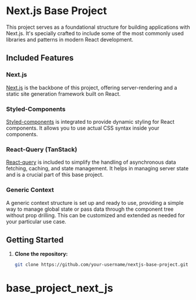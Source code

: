 # Next.js Base Project

This project serves as a foundational structure for building applications with Next.js. It's specially crafted to include some of the most commonly used libraries and patterns in modern React development.

## Included Features

### Next.js

[Next.js](https://nextjs.org/) is the backbone of this project, offering server-rendering and a static site generation framework built on React.

### Styled-Components

[Styled-components](https://styled-components.com/) is integrated to provide dynamic styling for React components. It allows you to use actual CSS syntax inside your components.

### React-Query (TanStack)

[React-query](https://react-query.tanstack.com/) is included to simplify the handling of asynchronous data fetching, caching, and state management. It helps in managing server state and is a crucial part of this base project.

### Generic Context

A generic context structure is set up and ready to use, providing a simple way to manage global state or pass data through the component tree without prop drilling. This can be customized and extended as needed for your particular use case.

## Getting Started

1. **Clone the repository:**
   ```bash
   git clone https://github.com/your-username/nextjs-base-project.git
# base_project_next_js
